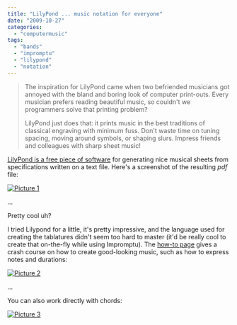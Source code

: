 ```yaml
---
title: "LilyPond ... music notation for everyone"
date: "2009-10-27"
categories: 
  - "computermusic"
tags: 
  - "bands"
  - "impromptu"
  - "lilypond"
  - "notation"
---
```


> The inspiration for LilyPond came when two befriended musicians got annoyed with the bland and boring look of computer print-outs. Every musician prefers reading beautiful music, so couldn't we programmers solve that printing problem?
> 
> LilyPond just does that: it prints music in the best traditions of classical engraving with minimum fuss. Don't waste time on tuning spacing, moving around symbols, or shaping slurs. Impress friends and colleagues with sharp sheet music!

[LilyPond is a free piece of software](http://lilypond.org/web/index) for generating nice musical sheets from specifications written on a text file. Here's a screenshot of the resulting _pdf_ file:

[![Picture 1](/media/static/blog_img/picture-12.png "Picture 1")](http://magicrebirth.webfactional.com/blog/wp-content/uploads/2009/10/picture-12.png)

...

Pretty cool uh?

I tried Lilypond for a little, it's pretty impressive, and the language used for creating the tablatures didn't seem too hard to master (it'd be really cool to create that on-the-fly while using Impromptu). The [how-to page](http://lilypond.org/web/switch/howto) gives a crash course on how to create good-looking music, such as how to express notes and durations:

[![Picture 2](/media/static/blog_img/picture-23.png "Picture 2")](http://magicrebirth.webfactional.com/blog/wp-content/uploads/2009/10/picture-23.png)

...

You can also work directly with chords:

[![Picture 3](/media/static/blog_img/picture-3.png "Picture 3")](http://magicrebirth.webfactional.com/blog/wp-content/uploads/2009/10/picture-3.png)
